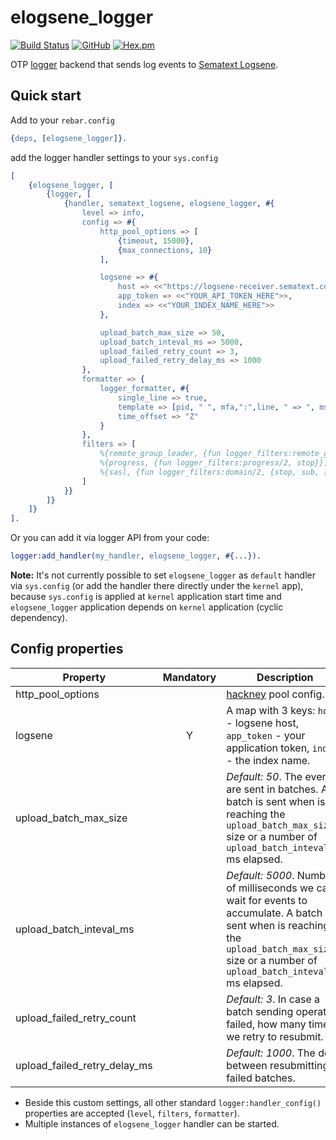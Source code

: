 # elogsene_logger

[![Build Status](https://travis-ci.com/silviucpp/elogsene_logger.svg?branch=main)](https://travis-ci.com/github/silviucpp/elogsene_logger)
[![GitHub](https://img.shields.io/github/license/silviucpp/elogsene_logger)](https://github.com/silviucpp/elogsene_logger/blob/main/LICENSE)
[![Hex.pm](https://img.shields.io/hexpm/v/elogsene_logger)](https://hex.pm/packages/elogsene_logger)

OTP [logger](1) backend that sends log events to [Sematext Logsene](2).

## Quick start

Add to your `rebar.config`

```erlang
{deps, [elogsene_logger]}.
```

add the logger handler settings to your `sys.config`

```erlang
[
    {elogsene_logger, [
        {logger, [
            {handler, sematext_logsene, elogsene_logger, #{
                level => info,
                config => #{
                    http_pool_options => [
                        {timeout, 15000},
                        {max_connections, 10}
                    ],

                    logsene => #{
                        host => <<"https://logsene-receiver.sematext.com">>,
                        app_token => <<"YOUR_API_TOKEN_HERE">>,
                        index => <<"YOUR_INDEX_NAME_HERE">>
                    },

                    upload_batch_max_size => 50,
                    upload_batch_inteval_ms => 5000,
                    upload_failed_retry_count => 3,
                    upload_failed_retry_delay_ms => 1000
                },
                formatter => {
                    logger_formatter, #{
                        single_line => true,
                        template => [pid, " ", mfa,":",line, " => ", msg],
                        time_offset => "Z"
                    }
                },
                filters => [
                    %{remote_group_leader, {fun logger_filters:remote_gl/2, stop}},
                    %{progress, {fun logger_filters:progress/2, stop}},
                    %{sasl, {fun logger_filters:domain/2, {stop, sub, [otp, sasl]}}}
                ]
            }}
        ]}
    ]}
].

```

Or you can add it via logger API from your code:

```erlang
logger:add_handler(my_handler, elogsene_logger, #{...}).
```

**Note:** It's not currently possible to set `elogsene_logger` as `default` handler via `sys.config` (or add the handler there directly under the `kernel` app),
because `sys.config` is applied at `kernel` application start time and `elogsene_logger` application depends on `kernel` application (cyclic dependency). 

## Config properties

| Property               | Mandatory |    Description |
| --------------------- | :-----: | -------------- |
| http_pool_options      |        | [hackney](3) pool config. |
| logsene                | Y      | A map with 3 keys: `host` - logsene host, `app_token` - your application token, `index` - the index name.|
| upload_batch_max_size |         | *Default: 50*. The events are sent in batches. A batch is sent when is reaching the `upload_batch_max_size` size or a number of `upload_batch_inteval_ms` ms elapsed.|
| upload_batch_inteval_ms|        | *Default: 5000*. Number of milliseconds we can wait for events to accumulate. A batch is sent when is reaching the `upload_batch_max_size` size or a number of `upload_batch_inteval_ms` ms elapsed.|
| upload_failed_retry_count |     | *Default: 3*. In case a batch sending operation failed, how many times we retry to resubmit.|
| upload_failed_retry_delay_ms|   | *Default: 1000*. The delay between resubmitting failed batches.|

- Beside this custom settings, all other standard `logger:handler_config()` properties are accepted (`level`, `filters`, `formatter`).
- Multiple instances of `elogsene_logger` handler can be started. 

[1]: https://www.erlang.org/doc/apps/kernel/logger_chapter.html
[2]: https://sematext.com/logsene/
[3]: https://github.com/benoitc/hackney
